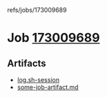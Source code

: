 refs/jobs/173009689

# Job [173009689](https://travis-ci.com/tobiipro/support-firecloud/jobs/173009689)

## Artifacts

* [log.sh-session](log.sh-session)
* [some-job-artifact.md](some-job-artifact.md)

